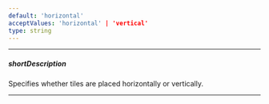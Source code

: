 ```yaml
---
default: 'horizontal'
acceptValues: 'horizontal' | 'vertical'
type: string
---
```

---
##### shortDescription
Specifies whether tiles are placed horizontally or vertically.

---
